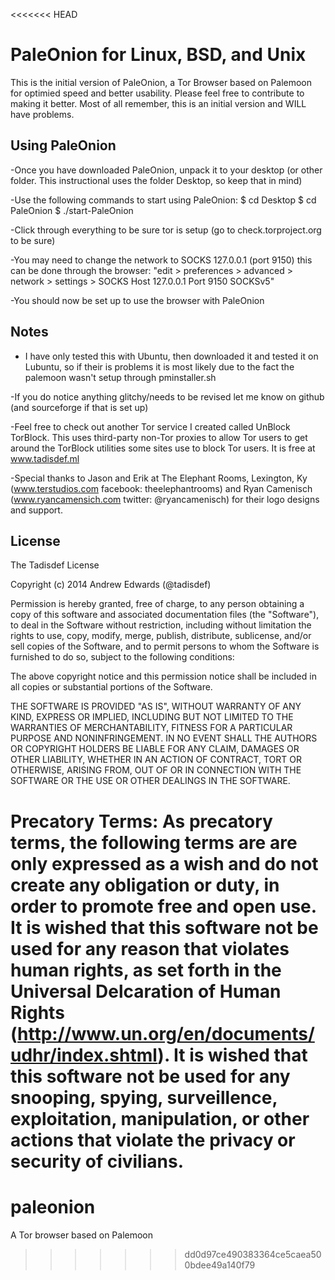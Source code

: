 <<<<<<< HEAD
# PaleOnion for Linux, BSD, and Unix

This is the initial version of PaleOnion, a Tor Browser based on Palemoon for optimied speed and better usability. Please feel free to contribute to making it better. Most of all remember, this is an initial version and WILL have problems.

## Using PaleOnion

-Once you have downloaded PaleOnion, unpack it to your desktop (or other folder. This instructional uses the folder Desktop, so keep that in mind)

-Use the following commands to start using PaleOnion:
$ cd Desktop
$ cd PaleOnion
$ ./start-PaleOnion

-Click through everything to be sure tor is setup (go to check.torproject.org to be sure)

-You may need to change the network to SOCKS 127.0.0.1 (port 9150) this can be done through the browser:
"edit > preferences > advanced > network > settings > SOCKS Host 127.0.0.1 Port 9150 SOCKSv5"

-You should now be set up to use the browser with PaleOnion

## Notes

- I have only tested this with Ubuntu, then downloaded it and tested it on Lubuntu, so if their is problems it is most likely due to the fact the palemoon wasn't setup through pminstaller.sh

-If you do notice anything glitchy/needs to be revised let me know on github (and sourceforge if that is set up)

-Feel free to check out another Tor service I created called UnBlock TorBlock. This uses third-party non-Tor proxies to allow Tor users to get around the TorBlock utilities some sites use to block Tor users. It is free at www.tadisdef.ml

-Special thanks to Jason and Erik at The Elephant Rooms, Lexington, Ky (www.terstudios.com facebook: theelephantrooms) and Ryan Camenisch (www.ryancamensich.com twitter: @ryancamenisch) for their logo designs and support.

## License

The Tadisdef License

Copyright (c) 2014 Andrew Edwards (@tadisdef)

Permission is hereby granted, free of charge, to any person obtaining a copy
of this software and associated documentation files (the "Software"), to deal
in the Software without restriction, including without limitation the rights
to use, copy, modify, merge, publish, distribute, sublicense, and/or sell
copies of the Software, and to permit persons to whom the Software is
furnished to do so, subject to the following conditions:

The above copyright notice and this permission notice shall be included in
all copies or substantial portions of the Software.

THE SOFTWARE IS PROVIDED "AS IS", WITHOUT WARRANTY OF ANY KIND, EXPRESS OR
IMPLIED, INCLUDING BUT NOT LIMITED TO THE WARRANTIES OF MERCHANTABILITY,
FITNESS FOR A PARTICULAR PURPOSE AND NONINFRINGEMENT. IN NO EVENT SHALL THE
AUTHORS OR COPYRIGHT HOLDERS BE LIABLE FOR ANY CLAIM, DAMAGES OR OTHER
LIABILITY, WHETHER IN AN ACTION OF CONTRACT, TORT OR OTHERWISE, ARISING FROM,
OUT OF OR IN CONNECTION WITH THE SOFTWARE OR THE USE OR OTHER DEALINGS IN
THE SOFTWARE.

Precatory Terms:
As precatory terms, the following terms are are only expressed as a wish and do not create any obligation or duty, in order to promote free and open use. It is wished that this software not be used for any reason that violates human rights, as set forth in the Universal Delcaration of Human Rights (http://www.un.org/en/documents/udhr/index.shtml). It is wished that this software not be used for any snooping, spying, surveillence, exploitation, manipulation, or other actions that violate the privacy or security of civilians.
=======
paleonion
=========

A Tor browser based on Palemoon
>>>>>>> dd0d97ce490383364ce5caea500bdee49a140f79
